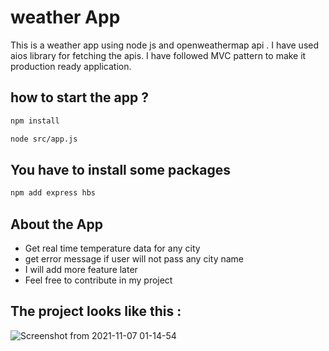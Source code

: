 # weather App

This is a weather app using node js and openweathermap api . I have used aios library for fetching the apis. I have followed MVC pattern to make it production ready application. 

## how to start the app ?

```sh
npm install

node src/app.js
```

## You have to install some packages

```sh
npm add express hbs
```

## About the App

- Get real time temperature data for any city
- get error message if user will not pass any city name 
- I will add more feature later
- Feel free to contribute in my project

## The project looks like this : 

![Screenshot from 2021-11-07 01-14-54](https://user-images.githubusercontent.com/68159874/140622281-35b98642-ccc7-40c9-9ad7-60b62e5e9d02.png)
